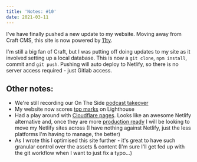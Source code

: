 ```yaml
---
title: 'Notes: #10'
date: 2021-03-11
---
```


I've have finally pushed a new update to my website. Moving away from Craft CMS, this site is now powered by [11ty](https://www.11ty.dev/).

I'm still a big fan of Craft, but I was putting off doing updates to my site as it involved setting up a local database. This is now a `git clone`, `npm install`, commit and `git push`. Pushing will auto deploy to Netlify, so there is no server access required - just Gitlab access.

## Other notes:

- We're still recording our On The Side [podcast takeover](https://makelifeworkpodcast.com/)
- My website now scores [top marks](https://twitter.com/mikestreety/status/1369756097549045763) on Lighthouse
- Had a play around with [Cloudflare pages](https://pages.cloudflare.com/). Looks like an awesome Netlify alternative and, once they are more [production ready](https://developers.cloudflare.com/pages/platform/known-issues) I will be looking to move my Netlify sites across (I have nothing against Netlify, just the less platforms I'm having to manage, the better)
- As I wrote this I optimised this site further - it's great to have such granular control over the assets & content (I'm sure I'll get fed up with the git workflow when I want to just fix a typo...)
